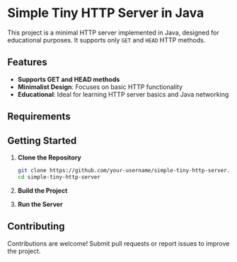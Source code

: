 # Simple Tiny HTTP Server in Java

This project is a minimal HTTP server implemented in Java, designed for educational purposes. It supports only `GET` and `HEAD` HTTP methods.

## Features

- **Supports GET and HEAD methods**
- **Minimalist Design**: Focuses on basic HTTP functionality
- **Educational**: Ideal for learning HTTP server basics and Java networking

## Requirements


## Getting Started

1. **Clone the Repository**

   ```sh
   git clone https://github.com/your-username/simple-tiny-http-server.git
   cd simple-tiny-http-server
   ```

2. **Build the Project**


3. **Run the Server**



## Contributing

Contributions are welcome! Submit pull requests or report issues to improve the project.

